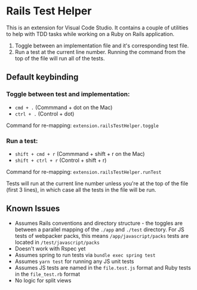 # Rails Test Helper 

This is an extension for Visual Code Studio. It contains a couple of utilities to help with TDD tasks while working on a Ruby on Rails application.

1. Toggle between an implementation file and it's corresponding test file.
2. Run a test at the current line number. Running the command from the top of the file will run all of the tests.

## Default keybinding

### Toggle between test and implementation:

* `cmd + .` (Commmand + dot on the Mac)
* `ctrl + .` (Control + dot)  

Command for re-mapping: `extension.railsTestHelper.toggle`

### Run a test: 

* `shift + cmd + r` (Commmand + shift + r on the Mac)
* `shift + ctrl + r` (Control + shift + r)  

Command for re-mapping: `extension.railsTestHelper.runTest`

Tests will run at the current line number unless you're at the top of the file (first 3 lines), in which case all the tests in the file will be run.

## Known Issues

* Assumes Rails conventions and directory structure - the toggles are between a parallel mapping of the `./app` and `./test` directory. For JS tests of webpacker packs, this means `/app/javascript/packs` tests are located in `/test/javascript/packs`
* Doesn't work with Rspec yet
* Assumes spring to run tests via `bundle exec spring test`
* Assumes `yarn test` for running any JS unit tests
* Assumes JS tests are named in the `file.test.js` format and Ruby tests in the `file_test.rb` format
* No logic for split views
